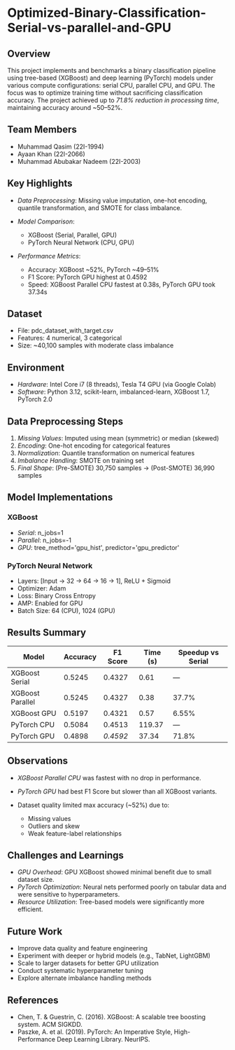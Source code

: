 # Optimized-Binary-Classification-Serial-vs-parallel-and-GPU

## Overview

This project implements and benchmarks a binary classification pipeline using tree-based (XGBoost) and deep learning (PyTorch) models under various compute configurations: serial CPU, parallel CPU, and GPU. The focus was to optimize training time without sacrificing classification accuracy. The project achieved up to *71.8% reduction in processing time*, maintaining accuracy around \~50–52%.

## Team Members

* Muhammad Qasim (22I-1994)
* Ayaan Khan (22I-2066)
* Muhammad Abubakar Nadeem (22I-2003)

## Key Highlights

* *Data Preprocessing*: Missing value imputation, one-hot encoding, quantile transformation, and SMOTE for class imbalance.
* *Model Comparison*:

  * XGBoost (Serial, Parallel, GPU)
  * PyTorch Neural Network (CPU, GPU)
* *Performance Metrics*:

  * Accuracy: XGBoost \~52%, PyTorch \~49–51%
  * F1 Score: PyTorch GPU highest at 0.4592
  * Speed: XGBoost Parallel CPU fastest at 0.38s, PyTorch GPU took 37.34s

## Dataset

* File: pdc_dataset_with_target.csv
* Features: 4 numerical, 3 categorical
* Size: \~40,100 samples with moderate class imbalance

## Environment

* *Hardware*: Intel Core i7 (8 threads), Tesla T4 GPU (via Google Colab)
* *Software*: Python 3.12, scikit-learn, imbalanced-learn, XGBoost 1.7, PyTorch 2.0

## Data Preprocessing Steps

1. *Missing Values*: Imputed using mean (symmetric) or median (skewed)
2. *Encoding*: One-hot encoding for categorical features
3. *Normalization*: Quantile transformation on numerical features
4. *Imbalance Handling*: SMOTE on training set
5. *Final Shape*: (Pre-SMOTE) 30,750 samples → (Post-SMOTE) 36,990 samples

## Model Implementations

### XGBoost

* *Serial*: n_jobs=1
* *Parallel*: n_jobs=-1
* *GPU*: tree_method='gpu_hist', predictor='gpu_predictor'

### PyTorch Neural Network

* Layers: \[Input → 32 → 64 → 16 → 1], ReLU + Sigmoid
* Optimizer: Adam
* Loss: Binary Cross Entropy
* AMP: Enabled for GPU
* Batch Size: 64 (CPU), 1024 (GPU)

## Results Summary

| Model            | Accuracy | F1 Score   | Time (s) | Speedup vs Serial |
| ---------------- | -------- | ---------- | -------- | ----------------- |
| XGBoost Serial   | 0.5245   | 0.4327     | 0.61     | —                 |
| XGBoost Parallel | 0.5245   | 0.4327     | 0.38     | 37.7%             |
| XGBoost GPU      | 0.5197   | 0.4321     | 0.57     | 6.55%             |
| PyTorch CPU      | 0.5084   | 0.4513     | 119.37   | —                 |
| PyTorch GPU      | 0.4898   | *0.4592* | 37.34    | 71.8%             |

## Observations

* *XGBoost Parallel CPU* was fastest with no drop in performance.
* *PyTorch GPU* had best F1 Score but slower than all XGBoost variants.
* Dataset quality limited max accuracy (\~52%) due to:

  * Missing values
  * Outliers and skew
  * Weak feature-label relationships

## Challenges and Learnings

* *GPU Overhead*: GPU XGBoost showed minimal benefit due to small dataset size.
* *PyTorch Optimization*: Neural nets performed poorly on tabular data and were sensitive to hyperparameters.
* *Resource Utilization*: Tree-based models were significantly more efficient.

## Future Work

* Improve data quality and feature engineering
* Experiment with deeper or hybrid models (e.g., TabNet, LightGBM)
* Scale to larger datasets for better GPU utilization
* Conduct systematic hyperparameter tuning
* Explore alternate imbalance handling methods

## References

* Chen, T. & Guestrin, C. (2016). XGBoost: A scalable tree boosting system. ACM SIGKDD.
* Paszke, A. et al. (2019). PyTorch: An Imperative Style, High-Performance Deep Learning Library. NeurIPS.
